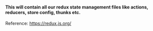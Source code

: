 #### This will contain all our redux state management files like actions, reducers, store config, thunks etc.

Reference:
https://redux.js.org/
